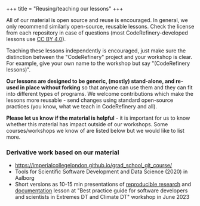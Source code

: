 +++
title = "Reusing/teaching our lessons"
+++

All of our material is open source and reuse is encouraged.  In
general, we only recommend similarly open-source, reusable lessons.
Check the license from each repository in case of questions (most
CodeRefinery-developed lessons use [CC BY
4.0](https://creativecommons.org/licenses/by/4.0/)).

Teaching these lessons independently is encouraged, just make sure the
distinction between the "CodeRefinery" project and your workshop is
clear.  For example, give your own name to the workshop but say
"(CodeRefinery lessons)".

**Our lessons are designed to be generic, (mostly) stand-alone, and
re-used in place without forking** so that anyone can use them and
they can fit into different types of programs.  We welcome
contributions which make the lessons more reusable - send changes
using standard open-source practices (you know, what we teach in
CodeRefinery and all).

**Please let us know if the material is helpful** - it is important for us to
know whether this material has impact outside of our workshops. Some
courses/workshops we know of are listed below but we would like to list more.



### Derivative work based on our material

- <https://imperialcollegelondon.github.io/grad_school_git_course/>
- Tools for Scientific Software Development and Data Science (2020) in Aalborg
- Short versions as 10-15 min presentations of [reproducible research](https://doi.org/10.5281/zenodo.8089472)  and [documentation](https://github.com/samumantha/documentation_example) lesson at "Best practice guide for software developers and scientists in Extremes DT and Climate DT" workshop in June 2023
